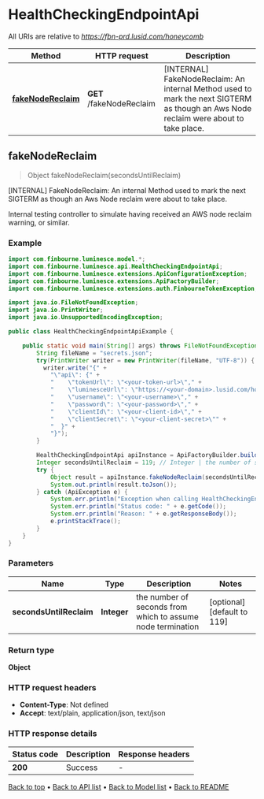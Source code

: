 # HealthCheckingEndpointApi

All URIs are relative to *https://fbn-prd.lusid.com/honeycomb*

| Method | HTTP request | Description |
|------------- | ------------- | -------------|
| [**fakeNodeReclaim**](HealthCheckingEndpointApi.md#fakeNodeReclaim) | **GET** /fakeNodeReclaim | [INTERNAL] FakeNodeReclaim: An internal Method used to mark the next SIGTERM as though an Aws Node reclaim were about to take place. |



## fakeNodeReclaim

> Object fakeNodeReclaim(secondsUntilReclaim)

[INTERNAL] FakeNodeReclaim: An internal Method used to mark the next SIGTERM as though an Aws Node reclaim were about to take place.

Internal testing controller to simulate having received an AWS node reclaim warning, or similar.

### Example

```java
import com.finbourne.luminesce.model.*;
import com.finbourne.luminesce.api.HealthCheckingEndpointApi;
import com.finbourne.luminesce.extensions.ApiConfigurationException;
import com.finbourne.luminesce.extensions.ApiFactoryBuilder;
import com.finbourne.luminesce.extensions.auth.FinbourneTokenException;

import java.io.FileNotFoundException;
import java.io.PrintWriter;
import java.io.UnsupportedEncodingException;

public class HealthCheckingEndpointApiExample {

    public static void main(String[] args) throws FileNotFoundException, UnsupportedEncodingException, ApiConfigurationException, FinbourneTokenException {
        String fileName = "secrets.json";
        try(PrintWriter writer = new PrintWriter(fileName, "UTF-8")) {
          writer.write("{" +
            "\"api\": {" +
            "    \"tokenUrl\": \"<your-token-url>\"," +
            "    \"luminesceUrl\": \"https://<your-domain>.lusid.com/honeycomb\"," +
            "    \"username\": \"<your-username>\"," +
            "    \"password\": \"<your-password>\"," +
            "    \"clientId\": \"<your-client-id>\"," +
            "    \"clientSecret\": \"<your-client-secret>\"" +
            "  }" +
            "}");
        }

        HealthCheckingEndpointApi apiInstance = ApiFactoryBuilder.build(fileName).build(HealthCheckingEndpointApi.class);
        Integer secondsUntilReclaim = 119; // Integer | the number of seconds from which to assume node termination
        try {
            Object result = apiInstance.fakeNodeReclaim(secondsUntilReclaim).execute();
            System.out.println(result.toJson());
        } catch (ApiException e) {
            System.err.println("Exception when calling HealthCheckingEndpointApi#fakeNodeReclaim");
            System.err.println("Status code: " + e.getCode());
            System.err.println("Reason: " + e.getResponseBody());
            e.printStackTrace();
        }
    }
}
```

### Parameters


| Name | Type | Description  | Notes |
|------------- | ------------- | ------------- | -------------|
| **secondsUntilReclaim** | **Integer**| the number of seconds from which to assume node termination | [optional] [default to 119] |

### Return type

**Object**

### HTTP request headers

- **Content-Type**: Not defined
- **Accept**: text/plain, application/json, text/json


### HTTP response details
| Status code | Description | Response headers |
|-------------|-------------|------------------|
| **200** | Success |  -  |

[Back to top](#) &#8226; [Back to API list](../README.md#documentation-for-api-endpoints) &#8226; [Back to Model list](../README.md#documentation-for-models) &#8226; [Back to README](../README.md)

